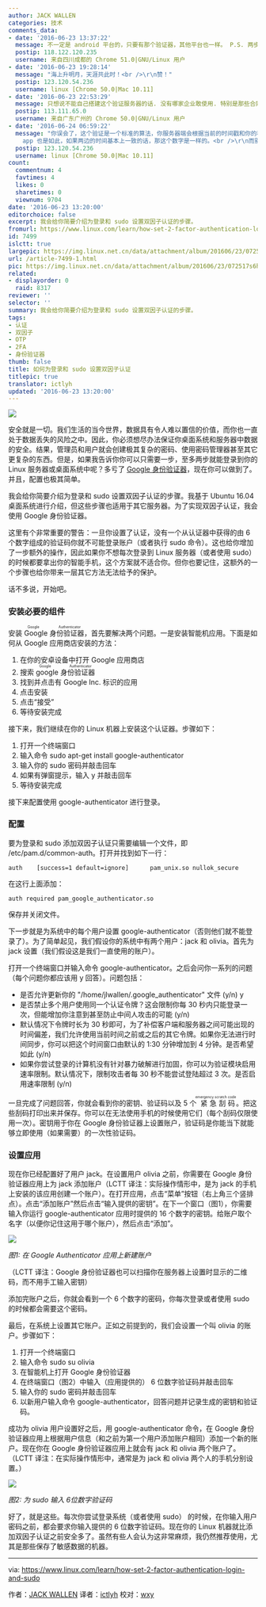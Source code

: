 ```yaml
---
author: JACK WALLEN
categories: 技术
comments_data:
- date: '2016-06-23 13:37:22'
  message: 不一定是 android 平台的，只要有那个验证器，其他平台也一样。 P.S. 两步验证的机理，个人以为可以简单的用一句诗来概括：海上升明月，天涯共此时。
  postip: 118.122.120.235
  username: 来自四川成都的 Chrome 51.0|GNU/Linux 用户
- date: '2016-06-23 19:28:14'
  message: "海上升明月，天涯共此时！<br />\r\n赞！"
  postip: 123.120.54.236
  username: linux [Chrome 50.0|Mac 10.11]
- date: '2016-06-23 22:53:29'
  message: 只想说不能自己搭建这个验证服务器的话. 没有哪家企业敢使用. 特别是那些合同金额在千万的软件系统中.
  postip: 113.111.65.0
  username: 来自广东广州的 Chrome 50.0|GNU/Linux 用户
- date: '2016-06-24 06:59:22'
  message: "你误会了，这个验证是一个标准的算法，你服务器端会根据当前的时间戳和你的种子（就是那16位字符串所代表的）计算出一个当前的一次性密钥（6位数字），你的手机上的
    app 也是如此，如果两边的时间基本上一致的话，那这个数字是一样的。<br />\r\n而别人是无法猜测到你的这个种子的，所以确保了你的手机可以代表是在使用——这是第一个因子，第二个因子是你的密码——这称之为双因子认证，即，用两个不同来源、方式的因子来联合确认身份"
  postip: 123.120.54.236
  username: linux [Chrome 50.0|Mac 10.11]
count:
  commentnum: 4
  favtimes: 4
  likes: 0
  sharetimes: 0
  viewnum: 9704
date: '2016-06-23 13:20:00'
editorchoice: false
excerpt: 我会给你简要介绍为登录和 sudo 设置双因子认证的步骤。
fromurl: https://www.linux.com/learn/how-set-2-factor-authentication-login-and-sudo
id: 7499
islctt: true
largepic: https://img.linux.net.cn/data/attachment/album/201606/23/072517s6hkqcfchvhdcsk4.png
url: /article-7499-1.html
pic: https://img.linux.net.cn/data/attachment/album/201606/23/072517s6hkqcfchvhdcsk4.png.thumb.jpg
related:
- displayorder: 0
  raid: 8317
reviewer: ''
selector: ''
summary: 我会给你简要介绍为登录和 sudo 设置双因子认证的步骤。
tags:
- 认证
- 双因子
- OTP
- 2FA
- 身份验证器
thumb: false
title: 如何为登录和 sudo 设置双因子认证
titlepic: true
translator: ictlyh
updated: '2016-06-23 13:20:00'
---
```


![](https://img.linux.net.cn/data/attachment/album/201606/23/072517s6hkqcfchvhdcsk4.png)


安全就是一切。我们生活的当今世界，数据具有令人难以置信的价值，而你也一直处于数据丢失的风险之中。因此，你必须想尽办法保证你桌面系统和服务器中数据的安全。结果，管理员和用户就会创建极其复杂的密码、使用密码管理器甚至其它更复杂的东西。但是，如果我告诉你你可以只需要一步，至多两步就能登录到你的 Linux 服务器或桌面系统中呢？多亏了 [Google 身份验证器](https://play.google.com/store/apps/details?id=com.google.android.apps.authenticator2)，现在你可以做到了。并且，配置也极其简单。


我会给你简要介绍为登录和 sudo 设置双因子认证的步骤。我基于 Ubuntu 16.04 桌面系统进行介绍，但这些步骤也适用于其它服务器。为了实现双因子认证，我会使用 Google 身份验证器。


这里有个非常重要的警告：一旦你设置了认证，没有一个从认证器中获得的由 6 个数字组成的验证码你就不可能登录账户（或者执行 sudo 命令）。这也给你增加了一步额外的操作，因此如果你不想每次登录到 Linux 服务器（或者使用 sudo）的时候都要拿出你的智能手机，这个方案就不适合你。但你也要记住，这额外的一个步骤也给你带来一层其它方法无法给予的保护。


话不多说，开始吧。


### 安装必要的组件


安装 <ruby> Google 身份验证器 <rp>  （ </rp> <rt>  Google Authenticator </rt> <rp>  ） </rp></ruby>，首先要解决两个问题。一是安装智能机应用。下面是如何从 Google 应用商店安装的方法：


1. 在你的安卓设备中打开 Google 应用商店
2. 搜索 <ruby> google 身份验证器 <rp>  （ </rp> <rt>  Google Authenticator </rt> <rp>  ） </rp></ruby>
3. 找到并点击有 Google Inc. 标识的应用
4. 点击安装
5. 点击“接受”
6. 等待安装完成


接下来，我们继续在你的 Linux 机器上安装这个认证器。步骤如下：


1. 打开一个终端窗口
2. 输入命令 sudo apt-get install google-authenticator
3. 输入你的 sudo 密码并敲击回车
4. 如果有弹窗提示，输入 y 并敲击回车
5. 等待安装完成


接下来配置使用 google-authenticator 进行登录。


### 配置


要为登录和 sudo 添加双因子认证只需要编辑一个文件，即 /etc/pam.d/common-auth。打开并找到如下一行：



```
auth    [success=1 default=ignore]      pam_unix.so nullok_secure

```

在这行上面添加：



```
auth required pam_google_authenticator.so

```

保存并关闭文件。


下一步就是为系统中的每个用户设置 google-authenticator（否则他们就不能登录了）。为了简单起见，我们假设你的系统中有两个用户：jack 和 olivia。首先为 jack 设置（我们假设这是我们一直使用的账户）。


打开一个终端窗口并输入命令 google-authenticator。之后会问你一系列的问题（每个问题你都应该用 y 回答）。问题包括：


* 是否允许更新你的 "/home/jlwallen/.google\_authenticator" 文件 (y/n) y
* 是否禁止多个用户使用同一个认证令牌？这会限制你每 30 秒内只能登录一次，但能增加你注意到甚至防止中间人攻击的可能 (y/n)
* 默认情况下令牌时长为 30 秒即可，为了补偿客户端和服务器之间可能出现的时间偏差，我们允许使用当前时间之前或之后的其它令牌。如果你无法进行时间同步，你可以把这个时间窗口由默认的 1:30 分钟增加到 4 分钟。是否希望如此 (y/n)
* 如果你尝试登录的计算机没有针对暴力破解进行加固，你可以为验证模块启用速率限制。默认情况下，限制攻击者每 30 秒不能尝试登陆超过 3 次。是否启用速率限制 (y/n)


一旦完成了问题回答，你就会看到你的密钥、验证码以及 5 个<ruby> 紧急刮码 <rp>  （ </rp> <rt>  emergency scratch code </rt> <rp>  ） </rp></ruby>。把这些刮码打印出来并保存。你可以在无法使用手机的时候使用它们（每个刮码仅限使用一次）。密钥用于你在 Google 身份验证器上设置账户，验证码是你能当下就能够立即使用（如果需要）的一次性验证码。


### 设置应用


现在你已经配置好了用户 jack。在设置用户 olivia 之前，你需要在 Google 身份验证器应用上为 jack 添加账户（LCTT 译注：实际操作情形中，是为 jack 的手机上安装的该应用创建一个账户）。在打开应用，点击“菜单”按钮（右上角三个竖排点）。点击“添加账户”然后点击“输入提供的密钥”。在下一个窗口（图1），你需要输入你运行 google-authenticator 应用时提供的 16 个数字的密钥。给账户取个名字（以便你记住这用于哪个账户），然后点击“添加”。


![](https://img.linux.net.cn/data/attachment/album/201606/23/072518bpkn0o58pyynn5om.png)


*图1: 在 Google Authenticator 应用上新建账户*


（LCTT 译注：Google 身份验证器也可以扫描你在服务器上设置时显示的二维码，而不用手工输入密钥）


添加完账户之后，你就会看到一个 6 个数字的密码，你每次登录或者使用 sudo 的时候都会需要这个密码。


最后，在系统上设置其它账户。正如之前提到的，我们会设置一个叫 olivia 的账户。步骤如下：


1. 打开一个终端窗口
2. 输入命令 sudo su olivia
3. 在智能机上打开 Google 身份验证器
4. 在终端窗口（图2）中输入（应用提供的） 6 位数字验证码并敲击回车
5. 输入你的 sudo 密码并敲击回车
6. 以新用户输入命令 google-authenticator，回答问题并记录生成的密钥和验证码。


成功为 olivia 用户设置好之后，用 google-authenticator 命令，在 Google 身份验证器应用上根据用户信息（和之前为第一个用户添加账户相同）添加一个新的账户。现在你在 Google 身份验证器应用上就会有 jack 和 olivia 两个账户了。（LCTT 译注：在实际操作情形中，通常是为 jack 和 olivia 两个人的手机分别设置。）


![](https://img.linux.net.cn/data/attachment/album/201606/23/072519vkqrnrj8nkqz4zln.png)


*图2: 为 sudo 输入 6位数字验证码*


好了，就是这些。每次你尝试登录系统（或者使用 sudo） 的时候，在你输入用户密码之前，都会要求你输入提供的 6 位数字验证码。现在你的 Linux 机器就比添加双因子认证之前安全多了。虽然有些人会认为这非常麻烦，我仍然推荐使用，尤其是那些保存了敏感数据的机器。




---


via: <https://www.linux.com/learn/how-set-2-factor-authentication-login-and-sudo>


作者：[JACK WALLEN](https://www.linux.com/users/jlwallen) 译者：[ictlyh](http://mutouxiaogui.cn/blog/) 校对：[wxy](https://github.com/wxy)